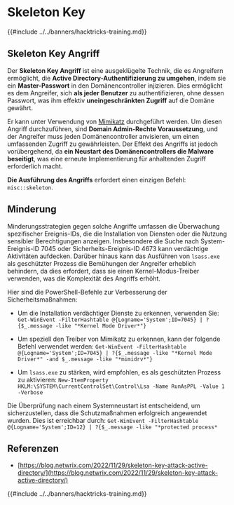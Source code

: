 # Skeleton Key

{{#include ../../banners/hacktricks-training.md}}

## Skeleton Key Angriff

Der **Skeleton Key Angriff** ist eine ausgeklügelte Technik, die es Angreifern ermöglicht, die **Active Directory-Authentifizierung zu umgehen**, indem sie ein **Master-Passwort** in den Domänencontroller injizieren. Dies ermöglicht es dem Angreifer, sich **als jeder Benutzer** zu authentifizieren, ohne dessen Passwort, was ihm effektiv **uneingeschränkten Zugriff** auf die Domäne gewährt.

Er kann unter Verwendung von [Mimikatz](https://github.com/gentilkiwi/mimikatz) durchgeführt werden. Um diesen Angriff durchzuführen, sind **Domain Admin-Rechte Voraussetzung**, und der Angreifer muss jeden Domänencontroller anvisieren, um einen umfassenden Zugriff zu gewährleisten. Der Effekt des Angriffs ist jedoch vorübergehend, da **ein Neustart des Domänencontrollers die Malware beseitigt**, was eine erneute Implementierung für anhaltenden Zugriff erforderlich macht.

**Die Ausführung des Angriffs** erfordert einen einzigen Befehl: `misc::skeleton`.

## Minderung

Minderungsstrategien gegen solche Angriffe umfassen die Überwachung spezifischer Ereignis-IDs, die die Installation von Diensten oder die Nutzung sensibler Berechtigungen anzeigen. Insbesondere die Suche nach System-Ereignis-ID 7045 oder Sicherheits-Ereignis-ID 4673 kann verdächtige Aktivitäten aufdecken. Darüber hinaus kann das Ausführen von `lsass.exe` als geschützter Prozess die Bemühungen der Angreifer erheblich behindern, da dies erfordert, dass sie einen Kernel-Modus-Treiber verwenden, was die Komplexität des Angriffs erhöht.

Hier sind die PowerShell-Befehle zur Verbesserung der Sicherheitsmaßnahmen:

- Um die Installation verdächtiger Dienste zu erkennen, verwenden Sie: `Get-WinEvent -FilterHashtable @{Logname='System';ID=7045} | ?{$_.message -like "*Kernel Mode Driver*"}`

- Um speziell den Treiber von Mimikatz zu erkennen, kann der folgende Befehl verwendet werden: `Get-WinEvent -FilterHashtable @{Logname='System';ID=7045} | ?{$_.message -like "*Kernel Mode Driver*" -and $_.message -like "*mimidrv*"}`

- Um `lsass.exe` zu stärken, wird empfohlen, es als geschützten Prozess zu aktivieren: `New-ItemProperty HKLM:\SYSTEM\CurrentControlSet\Control\Lsa -Name RunAsPPL -Value 1 -Verbose`

Die Überprüfung nach einem Systemneustart ist entscheidend, um sicherzustellen, dass die Schutzmaßnahmen erfolgreich angewendet wurden. Dies ist erreichbar durch: `Get-WinEvent -FilterHashtable @{Logname='System';ID=12} | ?{$_.message -like "*protected process*`

## Referenzen

- [https://blog.netwrix.com/2022/11/29/skeleton-key-attack-active-directory/](https://blog.netwrix.com/2022/11/29/skeleton-key-attack-active-directory/)

{{#include ../../banners/hacktricks-training.md}}
